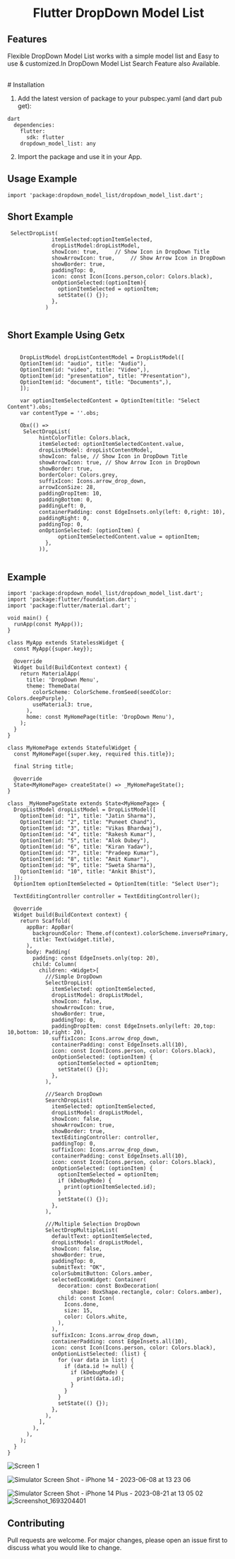 <h1 align="center">Flutter DropDown Model List</h1>

## Features
Flexible DropDown Model List works with a simple model list and Easy to use & customized.In DropDown Model List Search Feature also Available.

<br>
# Installation

1. Add the latest version of package to your pubspec.yaml (and dart pub get):

```
dart
  dependencies:
    flutter:
      sdk: flutter
    dropdown_model_list: any
```

2. Import the package and use it in your App.

## Usage Example

```
import 'package:dropdown_model_list/dropdown_model_list.dart';

```

## Short Example

```
 SelectDropList(
              itemSelected:optionItemSelected,
              dropListModel:dropListModel,
              showIcon: true,     // Show Icon in DropDown Title
              showArrowIcon: true,     // Show Arrow Icon in DropDown
              showBorder: true,
              paddingTop: 0,
              icon: const Icon(Icons.person,color: Colors.black),
              onOptionSelected:(optionItem){
                optionItemSelected = optionItem;
                setState(() {});
              },
            )
            
```

## Short Example Using Getx

```

    DropListModel dropListContentModel = DropListModel([
    OptionItem(id: "audio", title: "Audio"),
    OptionItem(id: "video", title: "Video",),
    OptionItem(id: "presentation", title: "Presentation"),
    OptionItem(id: "document", title: "Documents",),
    ]);
  
    var optionItemSelectedContent = OptionItem(title: "Select Content").obs;
    var contentType = ''.obs;
     
    Obx(() =>
     SelectDropList(
          hintColorTitle: Colors.black,
          itemSelected: optionItemSelectedContent.value,
          dropListModel: dropListContentModel,
          showIcon: false, // Show Icon in DropDown Title
          showArrowIcon: true, // Show Arrow Icon in DropDown
          showBorder: true,
          borderColor: Colors.grey,
          suffixIcon: Icons.arrow_drop_down,
          arrowIconSize: 28,
          paddingDropItem: 10,
          paddingBottom: 0,
          paddingLeft: 0,
          containerPadding: const EdgeInsets.only(left: 0,right: 10),
          paddingRight: 0,
          paddingTop: 0,
          onOptionSelected: (optionItem) {
                optionItemSelectedContent.value = optionItem;
            },
          )),
            
```


## Example

```
import 'package:dropdown_model_list/dropdown_model_list.dart';
import 'package:flutter/foundation.dart';
import 'package:flutter/material.dart';

void main() {
  runApp(const MyApp());
}

class MyApp extends StatelessWidget {
  const MyApp({super.key});

  @override
  Widget build(BuildContext context) {
    return MaterialApp(
      title: 'DropDown Menu',
      theme: ThemeData(
        colorScheme: ColorScheme.fromSeed(seedColor: Colors.deepPurple),
        useMaterial3: true,
      ),
      home: const MyHomePage(title: 'DropDown Menu'),
    );
  }
}

class MyHomePage extends StatefulWidget {
  const MyHomePage({super.key, required this.title});

  final String title;

  @override
  State<MyHomePage> createState() => _MyHomePageState();
}

class _MyHomePageState extends State<MyHomePage> {
  DropListModel dropListModel = DropListModel([
    OptionItem(id: "1", title: "Jatin Sharma"),
    OptionItem(id: "2", title: "Puneet Chand"),
    OptionItem(id: "3", title: "Vikas Bhardwaj"),
    OptionItem(id: "4", title: "Rakesh Kumar"),
    OptionItem(id: "5", title: "Alok Dubey"),
    OptionItem(id: "6", title: "Kiran Yadav"),
    OptionItem(id: "7", title: "Pradeep Kumar"),
    OptionItem(id: "8", title: "Amit Kumar"),
    OptionItem(id: "9", title: "Sweta Sharma"),
    OptionItem(id: "10", title: "Ankit Bhist"),
  ]);
  OptionItem optionItemSelected = OptionItem(title: "Select User");

  TextEditingController controller = TextEditingController();

  @override
  Widget build(BuildContext context) {
    return Scaffold(
      appBar: AppBar(
        backgroundColor: Theme.of(context).colorScheme.inversePrimary,
        title: Text(widget.title),
      ),
      body: Padding(
        padding: const EdgeInsets.only(top: 20),
        child: Column(
          children: <Widget>[
            ///Simple DropDown
            SelectDropList(
              itemSelected: optionItemSelected,
              dropListModel: dropListModel,
              showIcon: false,
              showArrowIcon: true,
              showBorder: true,
              paddingTop: 0,
              paddingDropItem: const EdgeInsets.only(left: 20,top: 10,bottom: 10,right: 20),
              suffixIcon: Icons.arrow_drop_down,
              containerPadding: const EdgeInsets.all(10),
              icon: const Icon(Icons.person, color: Colors.black),
              onOptionSelected: (optionItem) {
                optionItemSelected = optionItem;
                setState(() {});
              },
            ),

            ///Search DropDown
            SearchDropList(
              itemSelected: optionItemSelected,
              dropListModel: dropListModel,
              showIcon: false,
              showArrowIcon: true,
              showBorder: true,
              textEditingController: controller,
              paddingTop: 0,
              suffixIcon: Icons.arrow_drop_down,
              containerPadding: const EdgeInsets.all(10),
              icon: const Icon(Icons.person, color: Colors.black),
              onOptionSelected: (optionItem) {
                optionItemSelected = optionItem;
                if (kDebugMode) {
                  print(optionItemSelected.id);
                }
                setState(() {});
              },
            ),

            ///Multiple Selection DropDown
            SelectDropMultipleList(
              defaultText: optionItemSelected,
              dropListModel: dropListModel,
              showIcon: false,
              showBorder: true,
              paddingTop: 0,
              submitText: "OK",
              colorSubmitButton: Colors.amber,
              selectedIconWidget: Container(
                decoration: const BoxDecoration(
                    shape: BoxShape.rectangle, color: Colors.amber),
                child: const Icon(
                  Icons.done,
                  size: 15,
                  color: Colors.white,
                ),
              ),
              suffixIcon: Icons.arrow_drop_down,
              containerPadding: const EdgeInsets.all(10),
              icon: const Icon(Icons.person, color: Colors.black),
              onOptionListSelected: (list) {
                for (var data in list) {
                  if (data.id != null) {
                    if (kDebugMode) {
                      print(data.id);
                    }
                  }
                }
                setState(() {});
              },
            ),
          ],
        ),
      ),
    );
  }
}
```
![Screen 1](https://github.com/sharmajatin1997/dropdown_model_list/assets/80152469/c8f9449a-c440-4c36-bcf9-62c67cfc01af)

![Simulator Screen Shot - iPhone 14 - 2023-06-08 at 13 23 06](https://github.com/sharmajatin1997/dropdown_model_list/assets/80152469/f65c1dae-3492-4929-afbb-566f0bcb8366)

![Simulator Screen Shot - iPhone 14 Plus - 2023-08-21 at 13 05 02](https://github.com/sharmajatin1997/dropdown_model_list/assets/80152469/77679cde-47c5-4793-9c21-42f104803d9b)
![Screenshot_1693204401](https://github.com/sharmajatin1997/dropdown_model_list/assets/80152469/aa72000e-3d5d-4203-841f-4c6374c9b831)


## Contributing
Pull requests are welcome. For major changes, please open an issue first to discuss what you would like to change.
